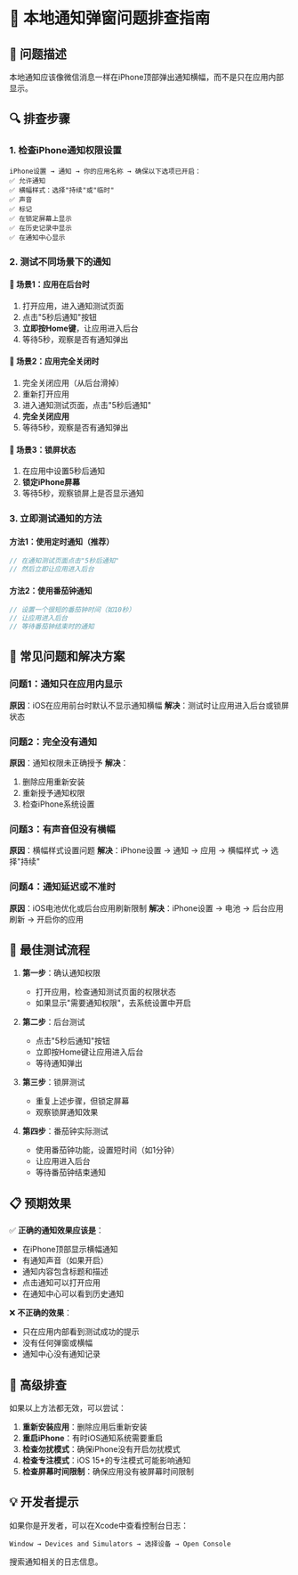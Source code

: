 # 📱 本地通知弹窗问题排查指南

## 🎯 问题描述
本地通知应该像微信消息一样在iPhone顶部弹出通知横幅，而不是只在应用内部显示。

## 🔍 排查步骤

### 1. 检查iPhone通知权限设置
```
iPhone设置 → 通知 → 你的应用名称 → 确保以下选项已开启：
✅ 允许通知
✅ 横幅样式：选择"持续"或"临时"
✅ 声音
✅ 标记
✅ 在锁定屏幕上显示
✅ 在历史记录中显示
✅ 在通知中心显示
```

### 2. 测试不同场景下的通知

#### 🔸 场景1：应用在后台时
1. 打开应用，进入通知测试页面
2. 点击"5秒后通知"按钮
3. **立即按Home键**，让应用进入后台
4. 等待5秒，观察是否有通知弹出

#### 🔸 场景2：应用完全关闭时
1. 完全关闭应用（从后台滑掉）
2. 重新打开应用
3. 进入通知测试页面，点击"5秒后通知"
4. **完全关闭应用**
5. 等待5秒，观察是否有通知弹出

#### 🔸 场景3：锁屏状态
1. 在应用中设置5秒后通知
2. **锁定iPhone屏幕**
3. 等待5秒，观察锁屏上是否显示通知

### 3. 立即测试通知的方法

#### 方法1：使用定时通知（推荐）
```dart
// 在通知测试页面点击"5秒后通知"
// 然后立即让应用进入后台
```

#### 方法2：使用番茄钟通知
```dart
// 设置一个很短的番茄钟时间（如10秒）
// 让应用进入后台
// 等待番茄钟结束时的通知
```

## 🚨 常见问题和解决方案

### 问题1：通知只在应用内显示
**原因**：iOS在应用前台时默认不显示通知横幅
**解决**：测试时让应用进入后台或锁屏状态

### 问题2：完全没有通知
**原因**：通知权限未正确授予
**解决**：
1. 删除应用重新安装
2. 重新授予通知权限
3. 检查iPhone系统设置

### 问题3：有声音但没有横幅
**原因**：横幅样式设置问题
**解决**：iPhone设置 → 通知 → 应用 → 横幅样式 → 选择"持续"

### 问题4：通知延迟或不准时
**原因**：iOS电池优化或后台应用刷新限制
**解决**：iPhone设置 → 电池 → 后台应用刷新 → 开启你的应用

## 🎯 最佳测试流程

1. **第一步**：确认通知权限
   - 打开应用，检查通知测试页面的权限状态
   - 如果显示"需要通知权限"，去系统设置中开启

2. **第二步**：后台测试
   - 点击"5秒后通知"按钮
   - 立即按Home键让应用进入后台
   - 等待通知弹出

3. **第三步**：锁屏测试
   - 重复上述步骤，但锁定屏幕
   - 观察锁屏通知效果

4. **第四步**：番茄钟实际测试
   - 使用番茄钟功能，设置短时间（如1分钟）
   - 让应用进入后台
   - 等待番茄钟结束通知

## 📋 预期效果

✅ **正确的通知效果应该是**：
- 在iPhone顶部显示横幅通知
- 有通知声音（如果开启）
- 通知内容包含标题和描述
- 点击通知可以打开应用
- 在通知中心可以看到历史通知

❌ **不正确的效果**：
- 只在应用内部看到测试成功的提示
- 没有任何弹窗或横幅
- 通知中心没有通知记录

## 🔧 高级排查

如果以上方法都无效，可以尝试：

1. **重新安装应用**：删除应用后重新安装
2. **重启iPhone**：有时iOS通知系统需要重启
3. **检查勿扰模式**：确保iPhone没有开启勿扰模式
4. **检查专注模式**：iOS 15+的专注模式可能影响通知
5. **检查屏幕时间限制**：确保应用没有被屏幕时间限制

## 💡 开发者提示

如果你是开发者，可以在Xcode中查看控制台日志：
```
Window → Devices and Simulators → 选择设备 → Open Console
```
搜索通知相关的日志信息。
